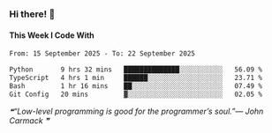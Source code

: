 ### Hi there! 👋

#### This Week I Code With
<!--START_SECTION:waka-->

```txt
From: 15 September 2025 - To: 22 September 2025

Python       9 hrs 32 mins   ██████████████░░░░░░░░░░░   56.09 %
TypeScript   4 hrs 1 min     ██████░░░░░░░░░░░░░░░░░░░   23.71 %
Bash         1 hr 16 mins    ██░░░░░░░░░░░░░░░░░░░░░░░   07.49 %
Git Config   20 mins         ▓░░░░░░░░░░░░░░░░░░░░░░░░   02.05 %
```

<!--END_SECTION:waka-->

<!--STARTS_HERE_QUOTE_README-->
<i>❝“Low-level programming is good for the programmer’s soul.”— John Carmack   ❞</i>
<!--ENDS_HERE_QUOTE_README-->
